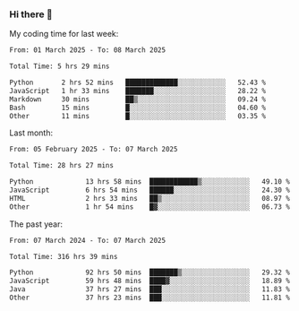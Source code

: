 ### Hi there 👋

My coding time for last week:

<!--START_SECTION:week-->

```txt
From: 01 March 2025 - To: 08 March 2025

Total Time: 5 hrs 29 mins

Python       2 hrs 52 mins   █████████████░░░░░░░░░░░░   52.43 %
JavaScript   1 hr 33 mins    ███████░░░░░░░░░░░░░░░░░░   28.22 %
Markdown     30 mins         ██▒░░░░░░░░░░░░░░░░░░░░░░   09.24 %
Bash         15 mins         █░░░░░░░░░░░░░░░░░░░░░░░░   04.60 %
Other        11 mins         █░░░░░░░░░░░░░░░░░░░░░░░░   03.35 %
```

<!--END_SECTION:week-->

Last month:

<!--START_SECTION:month-->

```txt
From: 05 February 2025 - To: 07 March 2025

Total Time: 28 hrs 27 mins

Python             13 hrs 58 mins  ████████████▒░░░░░░░░░░░░   49.10 %
JavaScript         6 hrs 54 mins   ██████░░░░░░░░░░░░░░░░░░░   24.30 %
HTML               2 hrs 33 mins   ██▒░░░░░░░░░░░░░░░░░░░░░░   08.97 %
Other              1 hr 54 mins    █▓░░░░░░░░░░░░░░░░░░░░░░░   06.73 %
```

<!--END_SECTION:month-->

The past year:

<!--START_SECTION:year-->

```txt
From: 07 March 2024 - To: 07 March 2025

Total Time: 316 hrs 39 mins

Python             92 hrs 50 mins  ███████▒░░░░░░░░░░░░░░░░░   29.32 %
JavaScript         59 hrs 48 mins  ████▓░░░░░░░░░░░░░░░░░░░░   18.89 %
Java               37 hrs 27 mins  ███░░░░░░░░░░░░░░░░░░░░░░   11.83 %
Other              37 hrs 23 mins  ███░░░░░░░░░░░░░░░░░░░░░░   11.81 %
```

<!--END_SECTION:year-->
